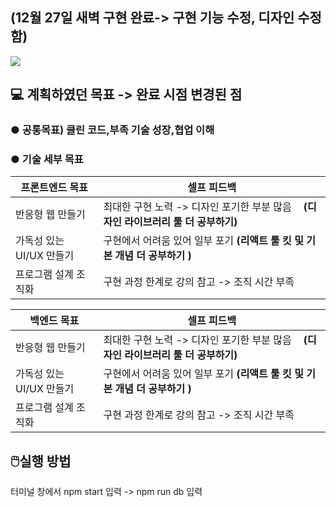 
<h2>(12월 27일 새벽 구현 완료-> 구현 기능 수정, 디자인 수정함)</h2>
 <img src='https://user-images.githubusercontent.com/80823659/209461470-93d8cf51-643c-4da8-b67b-db4e3a56f459.png'>
  <h2>💻 계획하였던 목표 -> 완료 시점 변경된 점</h2>
<h3>● 공통목표) 클린 코드,부족 기술 성장,협업 이해</h3>
<h3>● 기술 세부 목표</h3>


|프론트엔드 목표| 셀프 피드백 |
|------|-----|
|반응형 웹 만들기| 최대한 구현 노력 -> 디자인 포기한 부분 많음 ㅤ<b>(디자인 라이브러리 툴 더 공부하기) |
|가독성 있는 UI/UX 만들기| 구현에서 어려움 있어 일부 포기  <b>(리액트 툴 킷 및 기본 개념 더 공부하기 ) |
|프로그램 설계 조직화| 구현 과정 한계로 강의 참고 -> 조직 시간 부족 |

|백엔드 목표| 셀프 피드백 |
|------|-----|
|반응형 웹 만들기| 최대한 구현 노력 -> 디자인 포기한 부분 많음 ㅤ<b>(디자인 라이브러리 툴 더 공부하기) |
|가독성 있는 UI/UX 만들기| 구현에서 어려움 있어 일부 포기  <b>(리액트 툴 킷 및 기본 개념 더 공부하기 ) |
|프로그램 설계 조직화| 구현 과정 한계로 강의 참고 -> 조직 시간 부족 |

 
<h2>🖱️실행 방법</h2>
<p>    터미널 창에서 npm start 입력 -> npm run db 입력</p>

